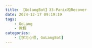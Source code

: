 ```yaml
---
title: 【GolangBot】33-Panic和Recover
date: 2024-12-17 09:19:19
tags: 
    - GoLang
    - 教程
categories:
    - [学习心得, GoLangBot]
---
```

